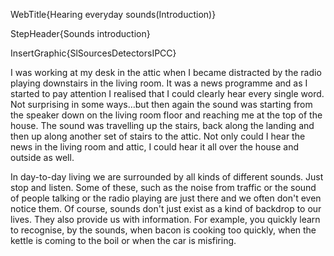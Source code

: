 WebTitle{Hearing everyday sounds(Introduction)}

StepHeader{Sounds introduction}

InsertGraphic{SlSourcesDetectorsIPCC}

I was working at my desk in the attic when I became distracted by the radio playing downstairs in the living room. It was a news programme and as I started to pay attention I realised that I could clearly hear every single word. Not surprising in some ways&hellip;but then again the sound was starting from the speaker down on the living room floor and reaching me at the top of the house. The sound was travelling up the stairs, back along the landing and then up along another set of stairs to the attic. Not only could I hear the news in the living room and attic, I could hear it all over the house and outside as well.

In day-to-day living we are surrounded by all kinds of different sounds. Just stop and listen. Some of these, such as the noise from traffic or the sound of people talking or the radio playing are just there and we often don&apos;t even notice them. Of course, sounds don&apos;t just exist as a kind of backdrop to our lives. They also provide us with information. For example, you quickly learn to recognise, by the sounds, when bacon is cooking too quickly, when the kettle is coming to the boil or when the car is misfiring.

